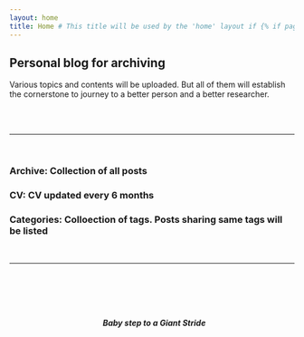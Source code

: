 ```yaml
---
layout: home
title: Home # This title will be used by the 'home' layout if {% if page.title %} is present
---
```


## Personal blog for archiving
Various topics and contents will be uploaded. But all of them will establish the cornerstone to journey to a better person and a better researcher. 

<br />
<br />

---
<br />

### Archive: Collection of all posts

### CV: CV updated every 6 months

### Categories: Colloection of tags. Posts sharing same tags will be listed   

<br />

---
  
<br />
<br />
<br />
<br />

<div align="center" markdown="1">
  
  ***Baby step to a Giant Stride***

</div>
